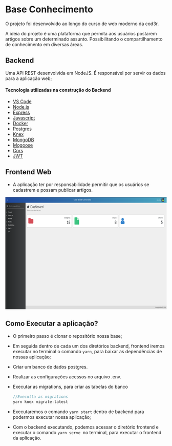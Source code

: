 # Base Conhecimento
O projeto foi desenvolvido ao longo do curso de web moderno da cod3r.

A ideia do projeto é uma plataforma que permita aos usuários postarem artigos sobre um determinado assunto. Possibilitando o compartilhamento de conhecimento em diversas áreas.

## Backend

Uma API REST desenvolvida em NodeJS. É responsável por servir os dados para a aplicação web;

#### Tecnologia utilizadas na construção do Backend

- [VS Code](https://code.visualstudio.com/)
- [Node.js](https://nodejs.org/)
- [Express](https://expressjs.com/)
- [Javascript](https://www.javascript.com/)
- [Docker](https://www.docker.com/)
- [Postgres](https://www.postgresql.org/)
- [Knex](https://knexjs.org/)
- [MongoDB](https://www.mongodb.com/)
- [Mogoose](https://mongoosejs.com/docs/)
- [Cors](https://www.npmjs.com/package/cors)
- [JWT](https://jwt.io/introduction)


## Frontend Web

- A aplicação ter por responsabilidade permitir que os usuários se cadastrem e possam publicar artigos. 

<img alt="DevRadar" src="https://raw.githubusercontent.com/jhonatanffelipe/BaseConhecimento/main/assets/Dashboard.png" height="350px" />


## Como Executar a aplicação?

- O primeiro passo é clonar o repositório nossa base;
- Em seguida dentro de cada um dos diretórios backend, frontend iremos executar no terminal o comando `yarn`, para baixar as dependências de nossas aplicação;
- Criar um banco de dados postgres.
- Realizar as configurações acessos no arquivo .env.
- Executar as migrations, para criar as tabelas do banco

    ```jsx
    //Execulta as migrations
    yarn knex migrate:latest
    ```

- Executaremos o comando `yarn start` dentro de backend para podermos executar nossa aplicação;
- Com o backend executando, podemos acessar o diretório frontend e executar o comando `yarn serve `no terminal, para executar o frontend da aplicação.
